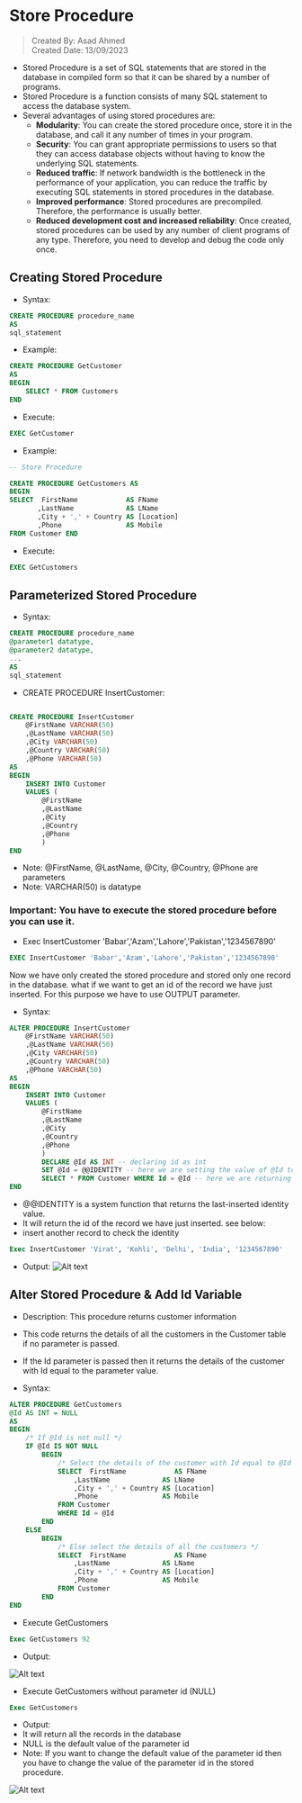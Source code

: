 # Store Procedure
> Created By:   Asad Ahmed \
> Created Date: 13/09/2023

- Stored Procedure is a set of SQL statements that are stored in the database in compiled form so that it can be shared by a number of programs.
- Stored Procedure is a function consists of many SQL statement to access the database system.
- Several advantages of using stored procedures are:
    - **Modularity**: You can create the stored procedure once, store it in the database, and call it any number of times in your program.
    - **Security**: You can grant appropriate permissions to users so that they can access database objects without having to know the underlying SQL statements.
    - **Reduced traffic**: If network bandwidth is the bottleneck in the performance of your application, you can reduce the traffic by executing SQL statements in stored procedures in the database.
    - **Improved performance**: Stored procedures are precompiled. Therefore, the performance is usually better.
    - **Reduced development cost and increased reliability**: Once created, stored procedures can be used by any number of client programs of any type. Therefore, you need to develop and debug the code only once.

## Creating Stored Procedure
- Syntax:
```sql
CREATE PROCEDURE procedure_name
AS
sql_statement
```
- Example:
```sql
CREATE PROCEDURE GetCustomer
AS 
BEGIN
    SELECT * FROM Customers
END
```
- Execute:
```sql
EXEC GetCustomer
```
- Example:
```sql
-- Store Procedure

CREATE PROCEDURE GetCustomers AS 
BEGIN
SELECT  FirstName            AS FName
       ,LastName             AS LName
       ,City + ',' + Country AS [Location]
       ,Phone                AS Mobile
FROM Customer END
```
- Execute:
```sql
EXEC GetCustomers
```
## Parameterized Stored Procedure
- Syntax:
```sql
CREATE PROCEDURE procedure_name
@parameter1 datatype,
@parameter2 datatype,
...
AS
sql_statement
```
- CREATE PROCEDURE InsertCustomer:
```sql

CREATE PROCEDURE InsertCustomer
    @FirstName VARCHAR(50)
    ,@LastName VARCHAR(50)
    ,@City VARCHAR(50)
    ,@Country VARCHAR(50)
    ,@Phone VARCHAR(50)
AS
BEGIN
    INSERT INTO Customer
    VALUES (
        @FirstName
        ,@LastName
        ,@City
        ,@Country
        ,@Phone
        )
END
```
- Note: @FirstName, @LastName, @City, @Country, @Phone are parameters
- Note: VARCHAR(50) is datatype
### Important: You have to execute the stored procedure before you can use it.

- Exec InsertCustomer 'Babar','Azam','Lahore','Pakistan','1234567890'
```sql
EXEC InsertCustomer 'Babar','Azam','Lahore','Pakistan','1234567890'
```
Now we have only created the stored procedure and stored only one record in the database. what if we want to get an id of the record we have just inserted. For this purpose we have to use OUTPUT parameter.
- Syntax:
```sql
ALTER PROCEDURE InsertCustomer
    @FirstName VARCHAR(50)
    ,@LastName VARCHAR(50)
    ,@City VARCHAR(50)
    ,@Country VARCHAR(50)
    ,@Phone VARCHAR(50)
AS
BEGIN
    INSERT INTO Customer
    VALUES (
        @FirstName
        ,@LastName
        ,@City
        ,@Country
        ,@Phone
        )
        DECLARE @Id AS INT -- declaring id as int
        SET @Id = @@IDENTITY -- here we are setting the value of @Id to the id of the record we have just inserted
        SELECT * FROM Customer WHERE Id = @Id -- here we are returning the value of @Id
END
```
- @@IDENTITY is a system function that returns the last-inserted identity value.
- It will return the id of the record we have just inserted. see below:
- insert another record to check the identity
```sql
Exec InsertCustomer 'Virat', 'Kohli', 'Delhi', 'India', '1234567890'
```
- Output:
![Alt text](image.png)

## Alter Stored Procedure & Add Id Variable

- Description:  This procedure returns customer information
- This code returns the details of all the customers in the Customer table if no parameter is passed.
- If the Id parameter is passed then it returns the details of the customer with Id equal to the parameter value.

- Syntax:
```sql
ALTER PROCEDURE GetCustomers 
@Id AS INT = NULL
AS 
BEGIN
    /* If @Id is not null */
    IF @Id IS NOT NULL
        BEGIN
            /* Select the details of the customer with Id equal to @Id */
            SELECT  FirstName            AS FName
                ,LastName             AS LName
                ,City + ',' + Country AS [Location]
                ,Phone                AS Mobile
            FROM Customer 
            WHERE Id = @Id
        END
    ELSE
        BEGIN
            /* Else select the details of all the customers */
            SELECT  FirstName            AS FName
                ,LastName             AS LName
                ,City + ',' + Country AS [Location]
                ,Phone                AS Mobile
            FROM Customer
        END
END
```

- Execute GetCustomers
```sql
Exec GetCustomers 92
```
- Output:

![Alt text](image-1.png)

- Execute GetCustomers without parameter id (NULL)
```sql
Exec GetCustomers
```
- Output:
- It will return all the records in the database
- NULL is the default value of the parameter id
- Note: If you want to change the default value of the parameter id then you have to change the value of the parameter id in the stored procedure.

![Alt text](image-2.png)